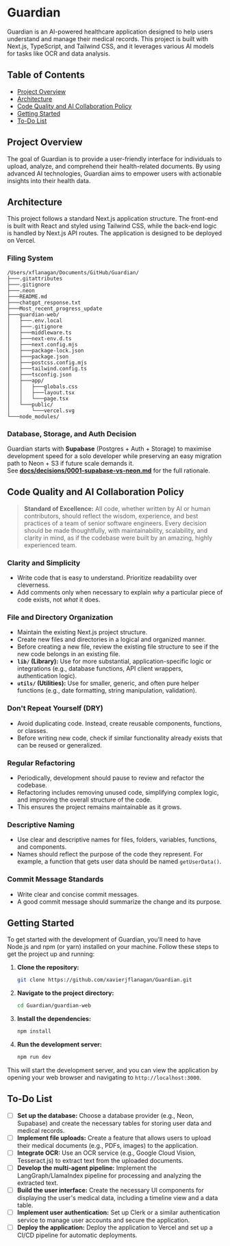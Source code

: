 # Guardian

Guardian is an AI-powered healthcare application designed to help users understand and manage their medical records. This project is built with Next.js, TypeScript, and Tailwind CSS, and it leverages various AI models for tasks like OCR and data analysis.

## Table of Contents

- [Project Overview](#project-overview)
- [Architecture](#architecture)
- [Code Quality and AI Collaboration Policy](#code-quality-and-ai-collaboration-policy)
- [Getting Started](#getting-started)
- [To-Do List](#to-do-list)

## Project Overview

The goal of Guardian is to provide a user-friendly interface for individuals to upload, analyze, and comprehend their health-related documents. By using advanced AI technologies, Guardian aims to empower users with actionable insights into their health data.

## Architecture

This project follows a standard Next.js application structure. The front-end is built with React and styled using Tailwind CSS, while the back-end logic is handled by Next.js API routes. The application is designed to be deployed on Vercel.

### Filing System

```
/Users/xflanagan/Documents/GitHub/Guardian/
├───.gitattributes
├───.gitignore
├───.neon
├───README.md
├───chatgpt_response.txt
├───Most_recent_progress_update
├───guardian-web/
│   ├───.env.local
│   ├───.gitignore
│   ├───middleware.ts
│   ├───next-env.d.ts
│   ├───next.config.mjs
│   ├───package-lock.json
│   ├───package.json
│   ├───postcss.config.mjs
│   ├───tailwind.config.ts
│   ├───tsconfig.json
│   ├───app/
│   │   ├───globals.css
│   │   ├───layout.tsx
│   │   └───page.tsx
│   └───public/
│       └───vercel.svg
└───node_modules/
```

### Database, Storage, and Auth Decision

Guardian starts with **Supabase** (Postgres + Auth + Storage) to maximise development speed for a solo developer while preserving an easy migration path to Neon + S3 if future scale demands it.  
See **[docs/decisions/0001-supabase-vs-neon.md](docs/decisions/0001-supabase-vs-neon.md)** for the full rationale.

## Code Quality and AI Collaboration Policy

> **Standard of Excellence:**
> All code, whether written by AI or human contributors, should reflect the wisdom, experience, and best practices of a team of senior software engineers. Every decision should be made thoughtfully, with maintainability, scalability, and clarity in mind, as if the codebase were built by an amazing, highly experienced team.

### Clarity and Simplicity
- Write code that is easy to understand. Prioritize readability over cleverness.
- Add comments only when necessary to explain *why* a particular piece of code exists, not *what* it does.

### File and Directory Organization
- Maintain the existing Next.js project structure.
- Create new files and directories in a logical and organized manner.
- Before creating a new file, review the existing file structure to see if the new code belongs in an existing file.
- **`lib/` (Library):** Use for more substantial, application-specific logic or integrations (e.g., database functions, API client wrappers, authentication logic).
- **`utils/` (Utilities):** Use for smaller, generic, and often pure helper functions (e.g., date formatting, string manipulation, validation).

### Don't Repeat Yourself (DRY)
- Avoid duplicating code. Instead, create reusable components, functions, or classes.
- Before writing new code, check if similar functionality already exists that can be reused or generalized.

### Regular Refactoring
- Periodically, development should pause to review and refactor the codebase.
- Refactoring includes removing unused code, simplifying complex logic, and improving the overall structure of the code.
- This ensures the project remains maintainable as it grows.

### Descriptive Naming
- Use clear and descriptive names for files, folders, variables, functions, and components.
- Names should reflect the purpose of the code they represent. For example, a function that gets user data should be named `getUserData()`.

### Commit Message Standards
- Write clear and concise commit messages.
- A good commit message should summarize the change and its purpose.

## Getting Started

To get started with the development of Guardian, you'll need to have Node.js and npm (or yarn) installed on your machine. Follow these steps to get the project up and running:

1.  **Clone the repository:**

    ```bash
    git clone https://github.com/xavierjflanagan/Guardian.git
    ```

2.  **Navigate to the project directory:**

    ```bash
    cd Guardian/guardian-web
    ```

3.  **Install the dependencies:**

    ```bash
    npm install
    ```

4.  **Run the development server:**

    ```bash
    npm run dev
    ```

This will start the development server, and you can view the application by opening your web browser and navigating to `http://localhost:3000`.

## To-Do List

- [ ] **Set up the database:** Choose a database provider (e.g., Neon, Supabase) and create the necessary tables for storing user data and medical records.
- [ ] **Implement file uploads:** Create a feature that allows users to upload their medical documents (e.g., PDFs, images) to the application.
- [ ] **Integrate OCR:** Use an OCR service (e.g., Google Cloud Vision, Tesseract.js) to extract text from the uploaded documents.
- [ ] **Develop the multi-agent pipeline:** Implement the LangGraph/LlamaIndex pipeline for processing and analyzing the extracted text.
- [ ] **Build the user interface:** Create the necessary UI components for displaying the user's medical data, including a timeline view and a data table.
- [ ] **Implement user authentication:** Set up Clerk or a similar authentication service to manage user accounts and secure the application.
- [ ] **Deploy the application:** Deploy the application to Vercel and set up a CI/CD pipeline for automatic deployments.
